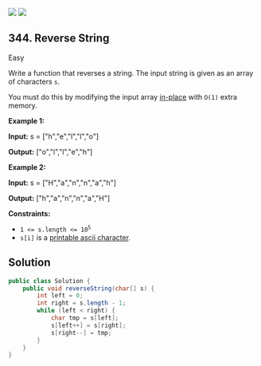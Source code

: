 [![](https://img.shields.io/github/stars/javadev/LeetCode-in-Java?label=Stars&style=flat-square)](https://github.com/javadev/LeetCode-in-Java)
[![](https://img.shields.io/github/forks/javadev/LeetCode-in-Java?label=Fork%20me%20on%20GitHub%20&style=flat-square)](https://github.com/javadev/LeetCode-in-Java/fork)

## 344\. Reverse String

Easy

Write a function that reverses a string. The input string is given as an array of characters `s`.

You must do this by modifying the input array [in-place](https://en.wikipedia.org/wiki/In-place_algorithm) with `O(1)` extra memory.

**Example 1:**

**Input:** s = ["h","e","l","l","o"]

**Output:** ["o","l","l","e","h"]

**Example 2:**

**Input:** s = ["H","a","n","n","a","h"]

**Output:** ["h","a","n","n","a","H"]

**Constraints:**

*   <code>1 <= s.length <= 10<sup>5</sup></code>
*   `s[i]` is a [printable ascii character](https://en.wikipedia.org/wiki/ASCII#Printable_characters).

## Solution

```java
public class Solution {
    public void reverseString(char[] s) {
        int left = 0;
        int right = s.length - 1;
        while (left < right) {
            char tmp = s[left];
            s[left++] = s[right];
            s[right--] = tmp;
        }
    }
}
```